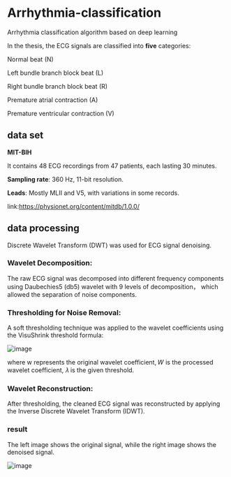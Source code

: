 # Arrhythmia-classification
Arrhythmia classification algorithm based on deep learning

In the thesis, the ECG signals are classified into **five** categories:

Normal beat (N)

Left bundle branch block beat (L)

Right bundle branch block beat (R)

Premature atrial contraction (A)

Premature ventricular contraction (V)
## data set
**MIT-BIH**

It contains 48 ECG recordings from 47 patients, each lasting 30 minutes.

**Sampling rate**: 360 Hz, 11-bit resolution.

**Leads**: Mostly MLII and V5, with variations in some records.

link:https://physionet.org/content/mitdb/1.0.0/
## data processing
Discrete Wavelet Transform (DWT) was used for ECG signal denoising.

### Wavelet Decomposition:

The raw ECG signal was decomposed into different frequency components using Daubechies5 (db5) wavelet with 9 levels of decomposition， which allowed the separation of noise components.

### Thresholding for Noise Removal:

A soft thresholding technique was applied to the wavelet coefficients using the VisuShrink threshold formula:

![image](https://github.com/user-attachments/assets/44af57eb-17f0-4275-8c78-7a9a42146c0d)

where w represents the original wavelet coefficient, 𝑊 is the processed wavelet coefficient, 𝜆 is the given threshold.

### Wavelet Reconstruction:

After thresholding, the cleaned ECG signal was reconstructed by applying the Inverse Discrete Wavelet Transform (IDWT).

### result

The left image shows the original signal, while the right image shows the denoised signal.

![image](https://github.com/user-attachments/assets/a553d0a2-ed35-4437-94a6-f7e1c649c705)

